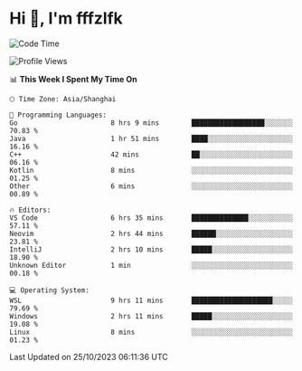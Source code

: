 # Hi 👋, I'm fffzlfk

<!--START_SECTION:waka-->
![Code Time](http://img.shields.io/badge/Code%20Time-531%20hrs%2023%20mins-blue)

![Profile Views](http://img.shields.io/badge/Profile%20Views-0-blue)

📊 **This Week I Spent My Time On** 

```text
🕑︎ Time Zone: Asia/Shanghai

💬 Programming Languages: 
Go                       8 hrs 9 mins        ██████████████████░░░░░░░   70.83 % 
Java                     1 hr 51 mins        ████░░░░░░░░░░░░░░░░░░░░░   16.16 % 
C++                      42 mins             ██░░░░░░░░░░░░░░░░░░░░░░░   06.16 % 
Kotlin                   8 mins              ░░░░░░░░░░░░░░░░░░░░░░░░░   01.25 % 
Other                    6 mins              ░░░░░░░░░░░░░░░░░░░░░░░░░   00.89 % 

🔥 Editors: 
VS Code                  6 hrs 35 mins       ██████████████░░░░░░░░░░░   57.11 % 
Neovim                   2 hrs 44 mins       ██████░░░░░░░░░░░░░░░░░░░   23.81 % 
IntelliJ                 2 hrs 10 mins       █████░░░░░░░░░░░░░░░░░░░░   18.90 % 
Unknown Editor           1 min               ░░░░░░░░░░░░░░░░░░░░░░░░░   00.18 % 

💻 Operating System: 
WSL                      9 hrs 11 mins       ████████████████████░░░░░   79.69 % 
Windows                  2 hrs 11 mins       █████░░░░░░░░░░░░░░░░░░░░   19.08 % 
Linux                    8 mins              ░░░░░░░░░░░░░░░░░░░░░░░░░   01.23 % 
```


 Last Updated on 25/10/2023 06:11:36 UTC
<!--END_SECTION:waka-->
